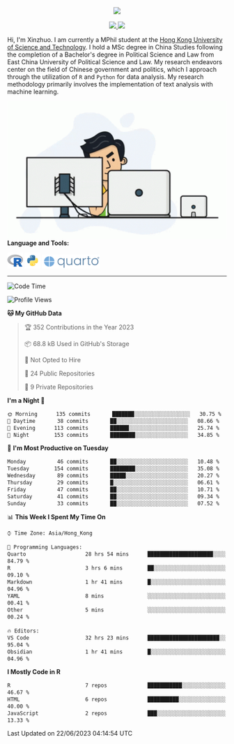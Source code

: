<div align='center'>
<img src='https://readme-typing-svg.herokuapp.com?font=ubuntu&color=4d3900&center=true&lines=HKUST+Mphil+in+SOSC;Focus+on+China;Code+for+PoliSci'/>
</div>

<p align='center'>
 <a href='https://www.linkedin.com/in/xinzhuo-huang-5161011ba/' target='_blank'>
        <img src='https://img.shields.io/badge/linkedin%20-%230077B5.svg?&style=for-the-badge&logo=linkedin&logoColor=white'/>
    </a>
 <a href='https://twitter.com/HsinchoH' target='_blank'>
        <img src='https://img.shields.io/badge/Twitter-1DA1F2?style=for-the-badge&logo=twitter&logoColor=white'/>
    </a>
    </p>
    
Hi, I'm Xinzhuo. I am currently a MPhil student at the [Hong Kong University of Science and Technology](https://sosc.hkust.edu.hk/node/613). I hold a MSc degree in China Studies following the completion of a Bachelor's degree in Political Science and Law from East China University of Political Science and Law. My research endeavors center on the field of Chinese government and politics, which I approach through the utilization of `R` and `Python` for data analysis. My research methodology primarily involves the implementation of text analysis with machine learning.




<img align='right' src="https://github.com/xinzhuohkust/xinzhuohkust/blob/main/programmer.gif" width="590">



**Language and Tools:**  

<code><img height="36" src="https://raw.githubusercontent.com/github/explore/80688e429a7d4ef2fca1e82350fe8e3517d3494d/topics/r/r.png"></code>
<code><img height="36" src="https://raw.githubusercontent.com/github/explore/80688e429a7d4ef2fca1e82350fe8e3517d3494d/topics/python/python.png"></code>
<code><img height="32" src="https://github.com/quarto-dev/quarto-r/blob/main/man/figures/quarto.png"></code>

---
<!--START_SECTION:waka-->
![Code Time](http://img.shields.io/badge/Code%20Time-646%20hrs%209%20mins-blue)

![Profile Views](http://img.shields.io/badge/Profile%20Views-0-blue)

**🐱 My GitHub Data** 

> 🏆 352 Contributions in the Year 2023
 > 
> 📦 68.8 kB Used in GitHub's Storage 
 > 
> 🚫 Not Opted to Hire
 > 
> 📜 24 Public Repositories 
 > 
> 🔑 9 Private Repositories  
 > 
**I'm a Night 🦉** 

```text
🌞 Morning      135 commits       ███████░░░░░░░░░░░░░░░░░░   30.75 % 
🌆 Daytime       38 commits       ██░░░░░░░░░░░░░░░░░░░░░░░   08.66 % 
🌃 Evening      113 commits       ██████░░░░░░░░░░░░░░░░░░░   25.74 % 
🌙 Night        153 commits       ████████░░░░░░░░░░░░░░░░░   34.85 % 

```
📅 **I'm Most Productive on Tuesday** 

```text
Monday          46 commits       ██░░░░░░░░░░░░░░░░░░░░░░░   10.48 % 
Tuesday        154 commits       ████████░░░░░░░░░░░░░░░░░   35.08 % 
Wednesday       89 commits       █████░░░░░░░░░░░░░░░░░░░░   20.27 % 
Thursday        29 commits       █░░░░░░░░░░░░░░░░░░░░░░░░   06.61 % 
Friday          47 commits       ██░░░░░░░░░░░░░░░░░░░░░░░   10.71 % 
Saturday        41 commits       ██░░░░░░░░░░░░░░░░░░░░░░░   09.34 % 
Sunday          33 commits       ██░░░░░░░░░░░░░░░░░░░░░░░   07.52 % 

```


📊 **This Week I Spent My Time On** 

```text
⌚︎ Time Zone: Asia/Hong_Kong

💬 Programming Languages: 
Quarto                   28 hrs 54 mins      █████████████████████░░░░   84.79 % 
R                        3 hrs 6 mins        ██░░░░░░░░░░░░░░░░░░░░░░░   09.10 % 
Markdown                 1 hr 41 mins        █░░░░░░░░░░░░░░░░░░░░░░░░   04.96 % 
YAML                     8 mins              ░░░░░░░░░░░░░░░░░░░░░░░░░   00.41 % 
Other                    5 mins              ░░░░░░░░░░░░░░░░░░░░░░░░░   00.24 % 

🔥 Editors: 
VS Code                  32 hrs 23 mins      ███████████████████████░░   95.04 % 
Obsidian                 1 hr 41 mins        █░░░░░░░░░░░░░░░░░░░░░░░░   04.96 % 

```

**I Mostly Code in R** 

```text
R                        7 repos             ███████████░░░░░░░░░░░░░░   46.67 % 
HTML                     6 repos             ██████████░░░░░░░░░░░░░░░   40.00 % 
JavaScript               2 repos             ███░░░░░░░░░░░░░░░░░░░░░░   13.33 % 

```



 Last Updated on 22/06/2023 04:14:54 UTC
<!--END_SECTION:waka-->
    
    
    
    
    
    
    
    
